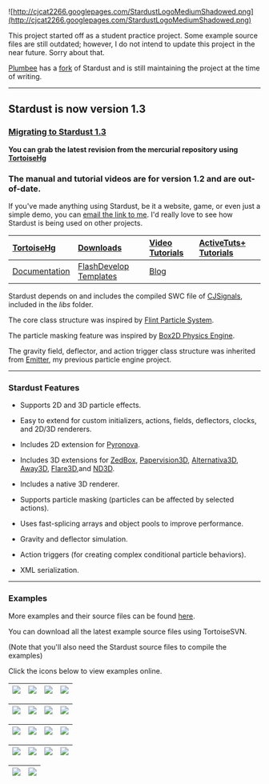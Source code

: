 ![http://cjcat2266.googlepages.com/StardustLogoMediumShadowed.png](http://cjcat2266.googlepages.com/StardustLogoMediumShadowed.png)

This project started off as a student practice project. Some example source files are still outdated; however, I do not intend to update this project in the near future. Sorry about that.

[Plumbee](https://github.com/matyasf/stardust-library-plumbee) has a [fork](https://github.com/matyasf/stardust-library-plumbee) of Stardust and is still maintaining the project at the time of writing.


---


## Stardust is now version 1.3 ##

### [Migrating to Stardust 1.3](http://code.google.com/p/stardust-particle-engine/wiki/MigrationForStardust1_3) ###

**You can grab the latest revision from the
mercurial repository using [TortoiseHg](http://tortoisehg.bitbucket.org/)**

### The manual and tutorial videos are for version 1.2 and are out-of-date. ###

If you've made anything using Stardust, be it a website, game, or even just a simple demo, you can [email the link to me](mailto:cjcat2266@gmail.com). I'd really love to see how Stardust is being used on other projects.

|[TortoiseHg](http://tortoisehg.bitbucket.org/)|[Downloads](http://code.google.com/p/stardust-particle-engine/downloads/list)|[Video Tutorials](http://www.youtube.com/view_play_list?p=79300CF812C795F9)|[ActiveTuts+ Tutorials](http://code.google.com/p/stardust-particle-engine/wiki/activeTutsPlus)|
|:---------------------------------------------|:----------------------------------------------------------------------------|:--------------------------------------------------------------------------|:---------------------------------------------------------------------------------------------|
|[Documentation](http://stardust-particle-engine.googlecode.com/svn/trunk/docs/index.html)|[FlashDevelop Templates](http://stardust-particle-engine.googlecode.com/svn/trunk/FlashDevelop%20templates)|[Blog](http://allenchou.net/blog/)                                         |

Stardust depends on and includes the compiled SWC file of [CJSignals](http://code.google.com/p/cjsignals/), included in the _libs_ folder.

The core class structure was inspired by [Flint Particle System](http://flintparticles.org/).

The particle masking feature was inspired by [Box2D Physics Engine](http://www.box2d.org/).

The gravity field, deflector, and action trigger class structure was inherited from [Emitter](http://code.google.com/p/emitter/), my previous particle engine project.


---


### Stardust Features ###

  * Supports 2D and 3D particle effects.

  * Easy to extend for custom initializers, actions, fields, deflectors, clocks, and 2D/3D renderers.

  * Includes 2D extension for [Pyronova](http://code.google.com/p/pyronova/).

  * Includes 3D extensions for [ZedBox](http://code.google.com/p/zedbox/), [Papervision3D](http://blog.papervision3d.org/), [Alternativa3D](http://alternativaplatform.com/en/alternativa3d/), [Away3D](http://away3d.com), [Flare3D](http://flare3d.com),and [ND3D](http://www.nulldesign.de/projects/nd3d-as3-3d-engine/).

  * Includes a native 3D renderer.

  * Supports particle masking (particles can be affected by selected actions).

  * Uses fast-splicing arrays and object pools to improve performance.

  * Gravity and deflector simulation.

  * Action triggers (for creating complex conditional particle behaviors).

  * XML serialization.


---


### Examples ###

More examples and their source files can be found [here](http://stardust-particle-engine.googlecode.com/svn/trunk/examples/).

You can download all the latest example source files using TortoiseSVN.

(Note that you'll also need the Stardust source files to compile the examples)

Click the icons below to view examples online.

|[![](http://3.bp.blogspot.com/_4-LtXwX7Yuo/S_vZfUEME1I/AAAAAAAAAp4/tJ-jmu1rMRM/s400/goldenstars.jpg)](http://stardust-particle-engine.googlecode.com/svn/trunk/examples/3D/Flare3D/GoldenStars/GoldenStars.html)|[![](http://4.bp.blogspot.com/_4-LtXwX7Yuo/Snv2rE_OtJI/AAAAAAAAAZ8/epFhl2_2oq8/s320/turbulent+blast.png)](http://stardust-particle-engine.googlecode.com/svn/trunk/examples/2D/TurbulentBlast/TurbulentBlast.html)|[![](http://1.bp.blogspot.com/_4-LtXwX7Yuo/SnvvGrtZW8I/AAAAAAAAAZ0/vY1A_qYGi0w/s320/text+spark.png)](http://stardust-particle-engine.googlecode.com/svn/trunk/examples/2D/TextSpark/TextSpark.html)|[![](http://4.bp.blogspot.com/_4-LtXwX7Yuo/SnvG-D72U1I/AAAAAAAAAZs/fyfpuWgtJVY/s320/arrows.png)](http://stardust-particle-engine.googlecode.com/svn/trunk/examples/2D/Turbulence/Turbulence.html)|
|:---------------------------------------------------------------------------------------------------------------------------------------------------------------------------------------------------------------|:-----------------------------------------------------------------------------------------------------------------------------------------------------------------------------------------------------------------|:--------------------------------------------------------------------------------------------------------------------------------------------------------------------------------------------------|:------------------------------------------------------------------------------------------------------------------------------------------------------------------------------------------------|

|[![](http://1.bp.blogspot.com/_4-LtXwX7Yuo/Sn0jEZ7on1I/AAAAAAAAAaU/IbIpXEFqpwc/s320/fireworks.png)](http://stardust-particle-engine.googlecode.com/svn/trunk/examples/2D/Fireworks/Fireworks.html)|[![](http://1.bp.blogspot.com/_4-LtXwX7Yuo/Sn-qP2fQS9I/AAAAAAAAAas/SyhlrxnDtiA/s320/exploding+image.png)](http://stardust-particle-engine.googlecode.com/svn/trunk/examples/2D/ExplodingImage/ExplodingImage.html)|[![](http://4.bp.blogspot.com/_4-LtXwX7Yuo/Sm3F-BLEGXI/AAAAAAAAAYc/E2gjCBofdYU/s320/trailsparks.png)](http://stardust-particle-engine.googlecode.com/svn/trunk/examples/2D/TrailDust/TrailDust.html)|[![](http://1.bp.blogspot.com/_4-LtXwX7Yuo/SoENRcBgPVI/AAAAAAAAAa0/9ZGDE6_qlNs/s320/sakura.png)](http://stardust-particle-engine.googlecode.com/svn/trunk/examples/3D/Stardust%203D/Sakura/Sakura.html)|
|:-------------------------------------------------------------------------------------------------------------------------------------------------------------------------------------------------|:-----------------------------------------------------------------------------------------------------------------------------------------------------------------------------------------------------------------|:---------------------------------------------------------------------------------------------------------------------------------------------------------------------------------------------------|:------------------------------------------------------------------------------------------------------------------------------------------------------------------------------------------------------|

|[![](http://4.bp.blogspot.com/_4-LtXwX7Yuo/SoGWm0aZgII/AAAAAAAAAa8/3Fj8VUHuEH4/s320/pink+triangles.png)](http://stardust-particle-engine.googlecode.com/svn/trunk/examples/3D/Stardust%203D/OrientedBillboards/OrientedBillboards.html)|[![](http://1.bp.blogspot.com/_4-LtXwX7Yuo/SnEypB5JisI/AAAAAAAAAZU/mD1HTLKX6as/s320/cubed+stars.png)](http://stardust-particle-engine.googlecode.com/svn/trunk/examples/3D/Papervision3D/CubedStars/CubedStars.html)|[![](http://1.bp.blogspot.com/_4-LtXwX7Yuo/SnHQE8WO36I/AAAAAAAAAZc/pLP4iLyjuF4/s320/colliding+cubes.png)](http://stardust-particle-engine.googlecode.com/svn/trunk/examples/3D/Papervision3D/CollidingCubes/CollidingCubes.html)|[![](http://4.bp.blogspot.com/_4-LtXwX7Yuo/SnHQFFMQQYI/AAAAAAAAAZk/smgIVb8Y6ps/s320/oriented+cones.png)](http://stardust-particle-engine.googlecode.com/svn/trunk/examples/3D/Papervision3D/OrientedCones/OrientedCones.html)|
|:--------------------------------------------------------------------------------------------------------------------------------------------------------------------------------------------------------------------------------------|:-------------------------------------------------------------------------------------------------------------------------------------------------------------------------------------------------------------------|:-------------------------------------------------------------------------------------------------------------------------------------------------------------------------------------------------------------------------------|:----------------------------------------------------------------------------------------------------------------------------------------------------------------------------------------------------------------------------|

|[![](http://2.bp.blogspot.com/_4-LtXwX7Yuo/Sn0jEPWyhlI/AAAAAAAAAaM/CVtk86IxS-U/s320/DOF.png)](http://stardust-particle-engine.googlecode.com/svn/trunk/examples/3D/ZedBox/DepthOfField/DepthOfField.html)|[![](http://3.bp.blogspot.com/_4-LtXwX7Yuo/Sn7COkKcN7I/AAAAAAAAAak/SPLy4Ekwd10/s320/point+uniburst.png)](http://stardust-particle-engine.googlecode.com/svn/trunk/examples/2D/PointUniburst/PointUniburst.html)|[![](http://3.bp.blogspot.com/_4-LtXwX7Yuo/SpAipSLbwZI/AAAAAAAAAf8/BrwCpJi6-wY/s320/masked+collision.png)](http://stardust-particle-engine.googlecode.com/svn/trunk/examples/2D/MaskedCollision/MaskedCollision.html)|[![](http://1.bp.blogspot.com/_4-LtXwX7Yuo/SoudDNyvwPI/AAAAAAAAAcY/q9NLNjw78eY/s320/pixel+star.png)](http://stardust-particle-engine.googlecode.com/svn/trunk/examples/2D/StarFireworks/StarFireworks.html)|
|:--------------------------------------------------------------------------------------------------------------------------------------------------------------------------------------------------------|:--------------------------------------------------------------------------------------------------------------------------------------------------------------------------------------------------------------|:--------------------------------------------------------------------------------------------------------------------------------------------------------------------------------------------------------------------|:----------------------------------------------------------------------------------------------------------------------------------------------------------------------------------------------------------|

|[![](http://1.bp.blogspot.com/_4-LtXwX7Yuo/SpAipJlKT7I/AAAAAAAAAf0/iCjFAwkKy_Q/s320/turbulent+pixels.png)](http://stardust-particle-engine.googlecode.com/svn/trunk/examples/2D/TurbulentPixels/TurbulentPixels.html)|[![](http://4.bp.blogspot.com/_4-LtXwX7Yuo/SpFborUO-YI/AAAAAAAAAgE/4VaGMDduFJs/s320/waypoints.png)](http://stardust-particle-engine.googlecode.com/svn/trunk/examples/2D/Waypoints/Waypoints.html)|
|:--------------------------------------------------------------------------------------------------------------------------------------------------------------------------------------------------------------------|:-------------------------------------------------------------------------------------------------------------------------------------------------------------------------------------------------|